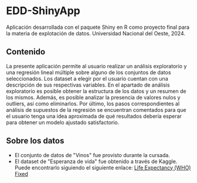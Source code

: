 # EDD-ShinyApp
Aplicación desarrollada con el paquete Shiny en R como proyecto final para la materia de explotación de datos. Universidad Nacional del Oeste, 2024.

## Contenido
La presente aplicación permite al usuario realizar un análisis exploratorio y una regresión lineal múltiple sobre alguno de los conjuntos de datos seleccionados.
Los dataset a elegir por el usuario cuentan con una descripción de sus respectivas variables. En el apartado de análisis exploratorio es posible obtener la estructura de los datos y un resumen de los mismos. Además, es posible analizar la presencia de valores nulos y outliers, así como eliminarlos.
Por último, los pasos correspondientes al análisis de supuestos de la regresión se encuentran comentados para que el usuario tenga una idea aproximada de qué resultados debería esperar para obtener un modelo ajustado satisfactorio.

## Sobre los datos
- El conjunto de datos de "Vinos" fue provisto durante la cursada.
- El dataset de "Esperanza de vida" fue obtenido a través de Kaggle. Puede encontrarlo siguiendo el siguiente enlace: [Life Expectancy (WHO) Fixed](https://www.kaggle.com/datasets/lashagoch/life-expectancy-who-updated)

